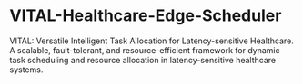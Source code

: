 # VITAL-Healthcare-Edge-Scheduler
VITAL: Versatile Intelligent Task Allocation for Latency-sensitive Healthcare. A scalable, fault-tolerant, and resource-efficient framework for dynamic task scheduling and resource allocation in latency-sensitive healthcare systems.
